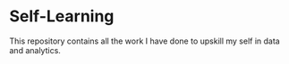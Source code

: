 # Self-Learning
This repository contains all the work I have done to upskill my self in data and analytics.
